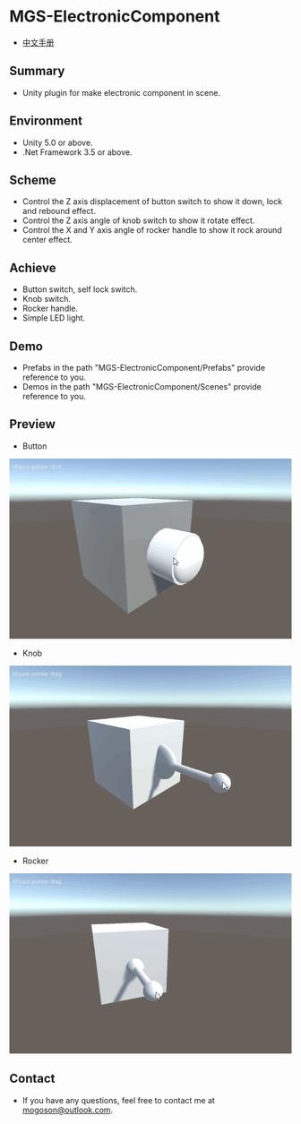 ﻿# MGS-ElectronicComponent
- [中文手册](./README_ZH.md)

## Summary
- Unity plugin for make electronic component in scene.

## Environment
- Unity 5.0 or above.
- .Net Framework 3.5 or above.

## Scheme
- Control the Z axis displacement of button switch to show it down, lock and rebound effect.
- Control the Z axis angle of knob switch to show it rotate effect.
- Control the X and Y axis angle of rocker handle to show it rock around center effect.

## Achieve
- Button switch, self lock switch.
- Knob switch.
- Rocker handle.
- Simple LED light.

## Demo
- Prefabs in the path "MGS-ElectronicComponent/Prefabs" provide reference to you.
- Demos in the path "MGS-ElectronicComponent/Scenes" provide reference to you.

## Preview
- Button

![Button Switch](./Attachment/README_Image/Button.gif)

- Knob

![Knob Switch](./Attachment/README_Image/Knob.gif)

- Rocker

![Rocker Handle](./Attachment/README_Image/Rocker.gif)﻿

## Contact
- If you have any questions, feel free to contact me at mogoson@outlook.com.